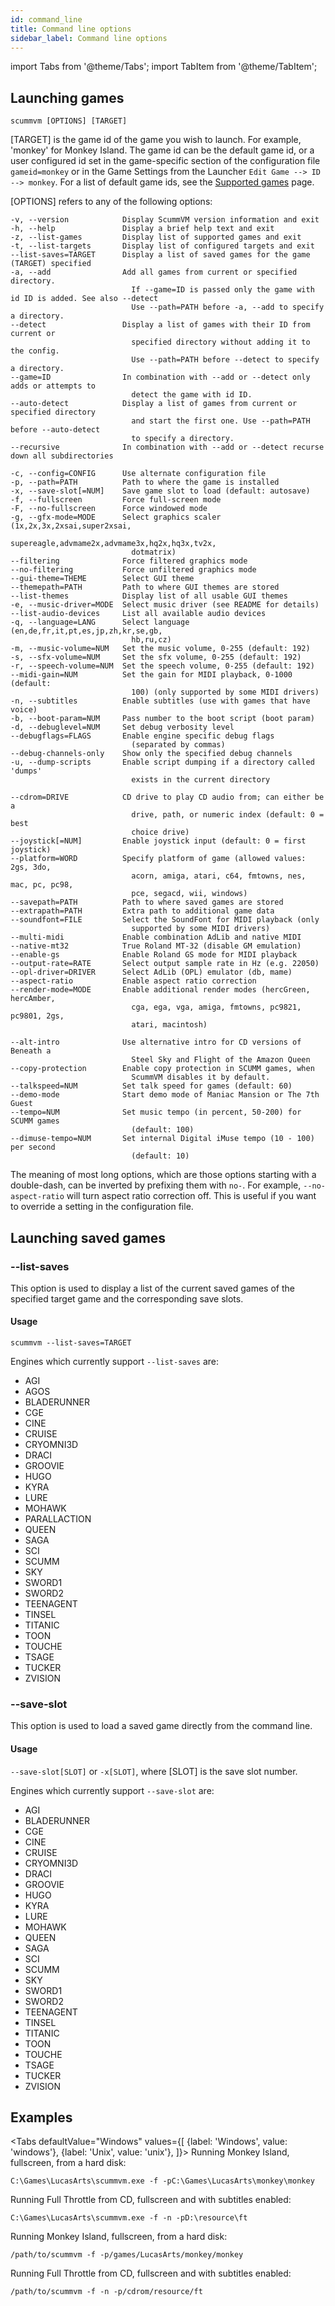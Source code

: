 ```yaml
---
id: command_line
title: Command line options
sidebar_label: Command line options
---
```


import Tabs from '@theme/Tabs';
import TabItem from '@theme/TabItem';

## Launching games

````
scummvm [OPTIONS] [TARGET]
````
[TARGET] is the game id of the game you wish to launch. For example, 'monkey' for Monkey Island. 
The game id can be the default game id, or a user configured id set in the game-specific section of the configuration file ```gameid=monkey``` or in the Game Settings from the Launcher ```Edit Game --> ID --> monkey```.
For a list of default game ids, see the [Supported games](/about/supported_games) page.

[OPTIONS] refers to any of the following options:

````
-v, --version            Display ScummVM version information and exit
-h, --help               Display a brief help text and exit
-z, --list-games         Display list of supported games and exit
-t, --list-targets       Display list of configured targets and exit
--list-saves=TARGET      Display a list of saved games for the game (TARGET) specified
-a, --add                Add all games from current or specified directory.
                           If --game=ID is passed only the game with id ID is added. See also --detect
                           Use --path=PATH before -a, --add to specify a directory.
--detect                 Display a list of games with their ID from current or
                           specified directory without adding it to the config.
                           Use --path=PATH before --detect to specify a directory.
--game=ID                In combination with --add or --detect only adds or attempts to
                           detect the game with id ID.
--auto-detect            Display a list of games from current or specified directory
                           and start the first one. Use --path=PATH before --auto-detect
                           to specify a directory.
--recursive              In combination with --add or --detect recurse down all subdirectories

-c, --config=CONFIG      Use alternate configuration file
-p, --path=PATH          Path to where the game is installed
-x, --save-slot[=NUM]    Save game slot to load (default: autosave)
-f, --fullscreen         Force full-screen mode
-F, --no-fullscreen      Force windowed mode
-g, --gfx-mode=MODE      Select graphics scaler (1x,2x,3x,2xsai,super2xsai,
                           supereagle,advmame2x,advmame3x,hq2x,hq3x,tv2x,
                           dotmatrix)
--filtering              Force filtered graphics mode
--no-filtering           Force unfiltered graphics mode
--gui-theme=THEME        Select GUI theme
--themepath=PATH         Path to where GUI themes are stored
--list-themes            Display list of all usable GUI themes
-e, --music-driver=MODE  Select music driver (see README for details)
--list-audio-devices     List all available audio devices
-q, --language=LANG      Select language (en,de,fr,it,pt,es,jp,zh,kr,se,gb,
                           hb,ru,cz)
-m, --music-volume=NUM   Set the music volume, 0-255 (default: 192)
-s, --sfx-volume=NUM     Set the sfx volume, 0-255 (default: 192)
-r, --speech-volume=NUM  Set the speech volume, 0-255 (default: 192)
--midi-gain=NUM          Set the gain for MIDI playback, 0-1000 (default:
                           100) (only supported by some MIDI drivers)
-n, --subtitles          Enable subtitles (use with games that have voice)
-b, --boot-param=NUM     Pass number to the boot script (boot param)
-d, --debuglevel=NUM     Set debug verbosity level
--debugflags=FLAGS       Enable engine specific debug flags
                           (separated by commas)
--debug-channels-only    Show only the specified debug channels
-u, --dump-scripts       Enable script dumping if a directory called 'dumps'
                           exists in the current directory

--cdrom=DRIVE            CD drive to play CD audio from; can either be a
                           drive, path, or numeric index (default: 0 = best
                           choice drive)
--joystick[=NUM]         Enable joystick input (default: 0 = first joystick)
--platform=WORD          Specify platform of game (allowed values: 2gs, 3do,
                           acorn, amiga, atari, c64, fmtowns, nes, mac, pc, pc98,
                           pce, segacd, wii, windows)
--savepath=PATH          Path to where saved games are stored
--extrapath=PATH         Extra path to additional game data
--soundfont=FILE         Select the SoundFont for MIDI playback (only
                           supported by some MIDI drivers)
--multi-midi             Enable combination AdLib and native MIDI
--native-mt32            True Roland MT-32 (disable GM emulation)
--enable-gs              Enable Roland GS mode for MIDI playback
--output-rate=RATE       Select output sample rate in Hz (e.g. 22050)
--opl-driver=DRIVER      Select AdLib (OPL) emulator (db, mame)
--aspect-ratio           Enable aspect ratio correction
--render-mode=MODE       Enable additional render modes (hercGreen, hercAmber,
                           cga, ega, vga, amiga, fmtowns, pc9821, pc9801, 2gs,
                           atari, macintosh)

--alt-intro              Use alternative intro for CD versions of Beneath a
                           Steel Sky and Flight of the Amazon Queen
--copy-protection        Enable copy protection in SCUMM games, when
                           ScummVM disables it by default.
--talkspeed=NUM          Set talk speed for games (default: 60)
--demo-mode              Start demo mode of Maniac Mansion or The 7th Guest
--tempo=NUM              Set music tempo (in percent, 50-200) for SCUMM games
                           (default: 100)
--dimuse-tempo=NUM       Set internal Digital iMuse tempo (10 - 100) per second
                           (default: 10)
````



The meaning of most long options, which are those options starting with a double-dash, can be inverted by prefixing them with ```no-```. For example, ```--no-aspect-ratio``` will turn aspect ratio correction off. This is useful if you want to override a setting in the configuration file.


## Launching saved games

### --list-saves

This option is used to display a list of the current saved games of the specified target game and the corresponding save slots. 

#### Usage

````
scummvm --list-saves=TARGET
````

Engines which currently support ```--list-saves``` are:

- AGI
- AGOS
- BLADERUNNER
- CGE
- CINE
- CRUISE
- CRYOMNI3D
- DRACI
- GROOVIE
- HUGO
- KYRA
- LURE
- MOHAWK
- PARALLACTION
- QUEEN
- SAGA
- SCI
- SCUMM
- SKY
- SWORD1
- SWORD2
- TEENAGENT
- TINSEL
- TITANIC
- TOON
- TOUCHE
- TSAGE
- TUCKER
- ZVISION

### --save-slot <a id="save_slot"></a>

This option is used to load a saved game directly from the command line.

#### Usage 

```--save-slot[SLOT]``` or ```-x[SLOT]```, where [SLOT] is the save slot number.

Engines which currently support ```--save-slot``` are:

- AGI
- BLADERUNNER
- CGE
- CINE
- CRUISE
- CRYOMNI3D
- DRACI
- GROOVIE
- HUGO
- KYRA
- LURE
- MOHAWK
- QUEEN
- SAGA
- SCI
- SCUMM
- SKY
- SWORD1
- SWORD2
- TEENAGENT
- TINSEL
- TITANIC
- TOON
- TOUCHE
- TSAGE
- TUCKER
- ZVISION

## Examples
<Tabs
  defaultValue="Windows"
  values={[
    {label: 'Windows', value: 'windows'},
    {label: 'Unix', value: 'unix'},
  ]}>
  <TabItem value="windows">
Running Monkey Island, fullscreen, from a hard disk:

````
C:\Games\LucasArts\scummvm.exe -f -pC:\Games\LucasArts\monkey\monkey
````

Running Full Throttle from CD, fullscreen and with subtitles enabled: 
````
C:\Games\LucasArts\scummvm.exe -f -n -pD:\resource\ft
````

</TabItem>
  <TabItem value="unix"> Running Monkey Island, fullscreen, from a hard disk:

````
/path/to/scummvm -f -p/games/LucasArts/monkey/monkey 
````

Running Full Throttle from CD, fullscreen and with subtitles enabled: 
````
/path/to/scummvm -f -n -p/cdrom/resource/ft
````

</TabItem>
</Tabs>



